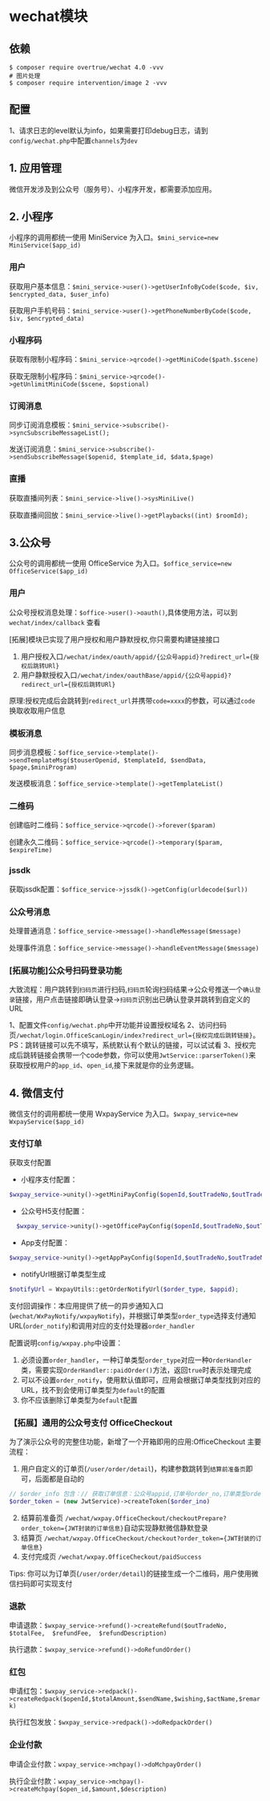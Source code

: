 # wechat模块

## 依赖

```shell
$ composer require overtrue/wechat 4.0 -vvv
# 图片处理
$ composer require intervention/image 2 -vvv
```

## 配置

1、请求日志的level默认为info，如果需要打印debug日志，请到`config/wechat.php`中配置`channels`为`dev`

## 1. 应用管理
微信开发涉及到公众号（服务号）、小程序开发，都需要添加应用。

## 2. 小程序
小程序的调用都统一使用 MiniService 为入口。`$mini_service=new MiniService($app_id)`

### 用户
获取用户基本信息：`$mini_service->user()->getUserInfoByCode($code, $iv, $encrypted_data, $user_info)`

获取用户手机号码：`$mini_service->user()->getPhoneNumberByCode($code, $iv, $encrypted_data)`

### 小程序码
获取有限制小程序码：`$mini_service->qrcode()->getMiniCode($path.$scene)`

获取无限制小程序码：`$mini_service->qrcode()->getUnlimitMiniCode($scene, $opstional)`

### 订阅消息
同步订阅消息模板：`$mini_service->subscribe()->syncSubscribeMessageList();`

发送订阅消息：`$mini_service->subscribe()->sendSubscribeMessage($openid, $template_id, $data,$page)`

### 直播
获取直播间列表：`$mini_service->live()->sysMiniLive()`

获取直播间回放：`$mini_service->live()->getPlaybacks((int) $roomId);`

## 3.公众号

公众号的调用都统一使用 OfficeService 为入口。`$office_service=new OfficeService($app_id)`

### 用户

公众号授权消息处理：`$office->user()->oauth()`,具体使用方法，可以到 `wechat/index/callback` 查看

[拓展]模块已实现了用户授权和用户静默授权,你只需要构建链接接口
1. 用户授权入口`/wechat/index/oauth/appid/{公众号appid}?redirect_url={授权后跳转URl}`
2. 用户静默授权入口`/wechat/index/oauthBase/appid/{公众号appid}?redirect_url={授权后跳转URl}`

原理:授权完成后会跳转到`redirect_url`并携带`code=xxxx`的参数，可以通过`code`换取收取用户信息

### 模板消息
同步消息模板：`$office_service->template()->sendTemplateMsg($touserOpenid, $templateId, $sendData, $page,$miniProgram)`

发送模板消息：`$office_service->template()->getTemplateList()`

### 二维码
创建临时二维码：`$office_service->qrcode()->forever($param)`

创建永久二维码：`$office_service->qrcode()->temporary($param, $expireTime)`

### jssdk
获取jssdk配置：`$office_service->jssdk()->getConfig(urldecode($url))`

### 公众号消息
处理普通消息：`$office_service->message()->handleMessage($message)`

处理事件消息：`$office_service->message()->handleEventMessage($message)`

### [拓展功能]公众号扫码登录功能

大致流程：用户跳转到`扫码页`进行扫码,`扫码页`轮询扫码结果->公众号推送一个`确认登录`链接，用户点击链接即确认登录->`扫码页`识别出已确认登录并跳转到自定义的URL

1、配置文件`config/wechat.php`中开功能并设置授权域名
2、访问扫码页`/wechat/login.OfficeScanLogin/index?redirect_url={授权完成后跳转链接}`。 PS：跳转链接可以先不填写，系统默认有个默认的链接，可以试试看
3、授权完成后跳转链接会携带一个code参数，你可以使用`JwtService::parserToken()`来获取授权用户的`app_id`、`open_id`,接下来就是你的业务逻辑。

## 4. 微信支付
微信支付的调用都统一使用 WxpayService 为入口。`$wxpay_service=new WxpayService($app_id)`

### 支付订单

获取支付配置
- 小程序支付配置：
```php
$wxpay_service->unity()->getMiniPayConfig($openId,$outTradeNo,$outTradeNoType,$totalFee,$notifyUrl)
 ```
- 公众号H5支付配置：
```php
  $wxpay_service->unity()->getOfficePayConfig($openId,$outTradeNo,$outTradeNoType,$totalFee,$notifyUrl)
```
- App支付配置：
```php
$wxpay_service->unity()->getAppPayConfig($openId,$outTradeNo,$outTradeNoType,$totalFee,$notifyUrl)`
```
- notifyUrl根据订单类型生成
```php
$notifyUrl = WxpayUtils::getOrderNotifyUrl($order_type, $appid);
```

支付回调操作：本应用提供了统一的异步通知入口(`wechat/WxPayNotify/wxpayNotify`)，并根据订单类型`order_type`选择支付通知URL(`order_notify`)和调用对应的支付处理器`order_handler`

配置说明`config/wxpay.php`中设置：
1. 必须设置`order_handler`，一种订单类型`order_type`对应一种`OrderHandler`类，需要实现`OrderHandler::paidOrder()`方法，返回`true`时表示处理完成
2. 可以不设置`order_notify`，使用默认值即可，应用会根据订单类型找到对应的URL，找不到会使用订单类型为`default`的配置
3. 你不应该删除订单类型为`default`配置

### 【拓展】通用的公众号支付 OfficeCheckout

为了演示公众号的完整住功能，新增了一个开箱即用的应用:OfficeCheckout
主要流程：
1. 用户自定义的订单页(`/user/order/detail`)，构建参数跳转到`结算前准备页`即可，后面都是自动的
```php
// $order_info 包含：// 获取订单信息：公众号appid,订单号order_no,订单类型order_type,订单描述order_desc,支付金额pay_price（单位:分）
$order_token = (new JwtService)->createToken($order_ino)
```
2. 结算前准备页 `/wechat/wxpay.OfficeCheckout/checkoutPrepare?order_token={JWT封装的订单信息}`自动实现静默微信静默登录
3. 结算页 `/wechat/wxpay.OfficeCheckout/checkout?order_token={JWT封装的订单信息}`
4. 支付完成页 `/wechat/wxpay.OfficeCheckout/paidSuccess`

Tips: 你可以为订单页(`/user/order/detail`)的链接生成一个二维码，用户使用微信扫码即可实现支付

### 退款
申请退款：`$wxpay_service->refund()->createRefund($outTradeNo,  $totalFee,  $refundFee,  $refundDescription)`

执行退款：`$wxpay_service->refund()->doRefundOrder()`

### 红包
申请红包：`$wxpay_service->redpack()->createRedpack($openId,$totalAmount,$sendName,$wishing,$actName,$remark)`

执行红包发放：`$wxpay_service->redpack()->doRedpackOrder()`

### 企业付款
申请企业付款：`wxpay_service->mchpay()->doMchpayOrder()`

执行企业付款：`wxpay_service->mchpay()->createMchpay($open_id,$amount,$description)`








